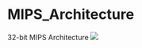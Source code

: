 # MIPS_Architecture
32-bit MIPS Architecture
![](https://www.dropbox.com/temp_thumb_from_token/s/xt7s7cifwimoie4?preserve_transparency=False&size=750x200&size_mode=4)
